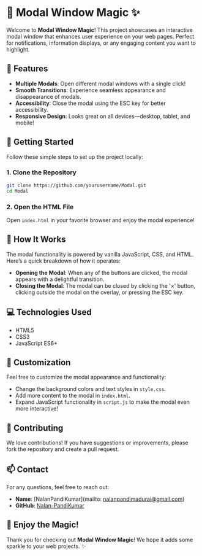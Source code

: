 # 🎉 Modal Window Magic ✨

Welcome to **Modal Window Magic**! This project showcases an interactive modal window that enhances user experience on your web pages. Perfect for notifications, information displays, or any engaging content you want to highlight.

## 🌟 Features

- **Multiple Modals**: Open different modal windows with a single click!
- **Smooth Transitions**: Experience seamless appearance and disappearance of modals.
- **Accessibility**: Close the modal using the ESC key for better accessibility.
- **Responsive Design**: Looks great on all devices—desktop, tablet, and mobile!

## 🚀 Getting Started

Follow these simple steps to set up the project locally:

### 1. Clone the Repository

```bash
git clone https://github.com/yourusername/Modal.git
cd Modal
```

### 2. Open the HTML File

Open `index.html` in your favorite browser and enjoy the modal experience!

## 📜 How It Works

The modal functionality is powered by vanilla JavaScript, CSS, and HTML. Here’s a quick breakdown of how it operates:

- **Opening the Modal**: When any of the buttons are clicked, the modal appears with a delightful transition.
- **Closing the Modal**: The modal can be closed by clicking the '×' button, clicking outside the modal on the overlay, or pressing the ESC key.

## 💻 Technologies Used

- HTML5
- CSS3
- JavaScript ES6+

## 🔧 Customization

Feel free to customize the modal appearance and functionality:

- Change the background colors and text styles in `style.css`.
- Add more content to the modal in `index.html`.
- Expand JavaScript functionality in `script.js` to make the modal even more interactive!

## 🤝 Contributing

We love contributions! If you have suggestions or improvements, please fork the repository and create a pull request.

## 📫 Contact

For any questions, feel free to reach out:

- **Name**: [NalanPandiKumar](mailto: nalanpandimadurai@gmail.com)
- **GitHub**: [Nalan-PandiKumar](https://github.com/Nalan-PandiKumar)

## 🎊 Enjoy the Magic!

Thank you for checking out **Modal Window Magic**! We hope it adds some sparkle to your web projects. ✨
